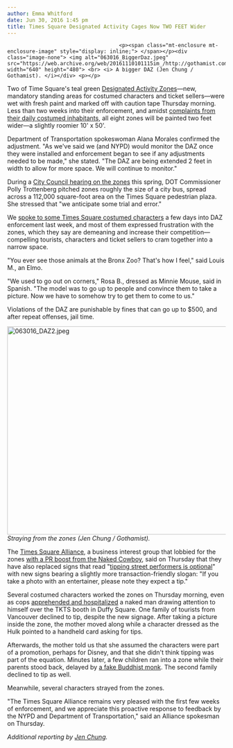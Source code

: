 ```yaml
---
author: Emma Whitford
date: Jun 30, 2016 1:45 pm
title: Times Square Designated Activity Cages Now TWO FEET Wider
---
```


	
										<p><span class="mt-enclosure mt-enclosure-image" style="display: inline;"> </span></p><div class="image-none"> <img alt="063016_BiggerDaz.jpeg" src="https://web.archive.org/web/20161110101115im_/http://gothamist.com/attachments/nyc_ewhitford/063016_BiggerDaz.jpeg" width="640" height="480"> <br> <i> A bigger DAZ (Jen Chung / Gothamist). </i></div> <p></p>

<p>Two of Time Square&apos;s teal green <a href="https://web.archive.org/web/20161110101115/http://gothamist.com/2016/06/09/dazd_confused_times_square.php">Designated Activity Zones</a>&#x2014;new, mandatory standing areas for costumed characters and ticket sellers&#x2014;were wet with fresh paint and marked off with caution tape Thursday morning. Less than two weeks into their enforcement, and amidst <a href="https://web.archive.org/web/20161110101115/http://gothamist.com/2016/06/22/times_square_freedom_cage.php">complaints from their daily costumed inhabitants</a>, all eight zones will be painted two feet wider&#x2014;a slightly roomier 10&apos; x 50&apos;. </p>

<p>Department of Transportation spokeswoman Alana Morales confirmed the adjustment. &quot;As we&apos;ve said we (and NYPD) would monitor the DAZ once they were installed and enforcement began to see if any adjustments needed to be made,&quot; she stated. &quot;The DAZ are being extended 2 feet in width to allow for more space. We will continue to monitor.&quot; </p>

<p>During a <a href="https://web.archive.org/web/20161110101115/http://gothamist.com/2016/03/30/joker_times_square_costumes.php">City Council hearing on the zones</a> this spring, DOT Commissioner Polly Trottenberg pitched zones roughly the size of a city bus, spread across a 112,000 square-foot area on the Times Square pedestrian plaza. She stressed that &quot;we anticipate some trial and error.&quot; </p>

<p>We <a href="https://web.archive.org/web/20161110101115/http://gothamist.com/2016/06/22/times_square_freedom_cage.php">spoke to some Times Square costumed characters</a> a few days into DAZ enforcement last week, and most of them expressed frustration with the zones, which they say are demeaning and increase their competition&#x2014;compelling tourists, characters and ticket sellers to cram together into a narrow space. </p>

<p>&quot;You ever see those animals at the Bronx Zoo? That&apos;s how I feel,&quot; said Louis M., an Elmo.</p>

<p>&quot;We used to go out on corners,&quot; Rosa B., dressed as Minnie Mouse, said in Spanish. &quot;The model was to go up to people and convince them to take a picture. Now we have to somehow try to get them to come to us.&quot;</p>

<p>Violations of the DAZ are punishable by fines that can go up to $500, and after repeat offenses, jail time. </p>

<p><span class="mt-enclosure mt-enclosure-image" style="display: inline;"> </span></p><div class="image-none"> <img alt="063016_DAZ2.jpeg" src="https://web.archive.org/web/20161110101115im_/http://gothamist.com/attachments/nyc_ewhitford/063016_DAZ2.jpeg" width="640" height="480"> <br> <i> Straying from the zones (Jen Chung / Gothamist). </i></div> <p></p>

<p>The <a href="https://web.archive.org/web/20161110101115/http://www.timessquarenyc.org/index.aspx">Times Square Alliance</a>, a business interest group that lobbied for the zones <a href="https://web.archive.org/web/20161110101115/http://gothamist.com/2016/03/28/times_square_disney_crackdown.php">with a PR boost from the Naked Cowboy</a>, said on Thursday that they have also replaced signs that read &quot;<a href="https://web.archive.org/web/20161110101115/http://gothamist.com/2016/06/22/times_square_freedom_cage.php#photo-1">tipping street performers is optional</a>&quot; with new signs bearing a slightly more transaction-friendly slogan: &quot;If you take a photo with an entertainer, please note they expect a tip.&quot; </p>

<p>Several costumed characters worked the zones on Thursday morning, even as cops <a href="https://web.archive.org/web/20161110101115/http://gothamist.com/2016/06/30/your_move_naked_cowboy.php">apprehended and hospitalized</a> a naked man drawing attention to himself over the TKTS booth in Duffy Square. One family of tourists from Vancouver declined to tip, despite the new signage. After taking a picture inside the zone, the mother moved along while a character dressed as the Hulk pointed to a handheld card asking for tips. </p>

<p>Afterwards, the mother told us that she assumed the characters were part of a promotion, perhaps for Disney, and that she didn&apos;t think tipping was part of the equation. Minutes later, a few children ran into a zone while their parents stood back, delayed by <a href="https://web.archive.org/web/20161110101115/http://gothamist.com/2016/06/24/fake_monks_high_line.php">a fake Buddhist monk</a>. The second family declined to tip as well. </p>

<p>Meanwhile, several characters strayed from the zones.  </p>

<p>&quot;The Times Square Alliance remains very pleased with the first few weeks of enforcement, and we appreciate this proactive response to feedback by the NYPD and Department of Transportation,&quot; said an Alliance spokesman on Thursday.</p>

<p><em>Additional reporting by <a href="https://web.archive.org/web/20161110101115/https://twitter.com/jenchung">Jen Chung</a>.</em> </p>					
										
									
				